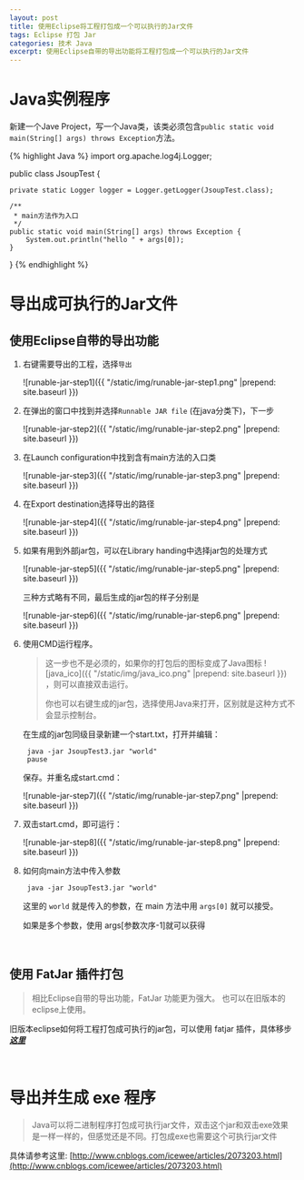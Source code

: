 ```yaml
---
layout: post
title: 使用Eclipse将工程打包成一个可以执行的Jar文件
tags: Eclipse 打包 Jar
categories: 技术 Java
excerpt: 使用Eclipse自带的导出功能将工程打包成一个可以执行的Jar文件
---
```


# Java实例程序

新建一个Jave Project，写一个Java类，该类必须包含```public static void main(String[] args) throws Exception```方法。

{% highlight Java %}
import org.apache.log4j.Logger;

public class JsoupTest {

	private static Logger logger = Logger.getLogger(JsoupTest.class);

	/**
	 * main方法作为入口
	 */
	public static void main(String[] args) throws Exception {
		System.out.println("hello " + args[0]);
	}

}
{% endhighlight %}

# 导出成可执行的Jar文件

## 使用Eclipse自带的导出功能
	

1. 右键需要导出的工程，选择```导出```
	
	![runable-jar-step1]({{ "/static/img/runable-jar-step1.png" |prepend: site.baseurl  }})
	
2. 在弹出的窗口中找到并选择```Runnable JAR file``` (在java分类下)，下一步
	
	![runable-jar-step2]({{ "/static/img/runable-jar-step2.png" |prepend: site.baseurl  }})
	
3. 在Launch configuration中找到含有main方法的入口类
	
	![runable-jar-step3]({{ "/static/img/runable-jar-step3.png" |prepend: site.baseurl  }})
	
4. 在Export destination选择导出的路径
		
	![runable-jar-step4]({{ "/static/img/runable-jar-step4.png" |prepend: site.baseurl  }})
	
5. 如果有用到外部jar包，可以在Library handing中选择jar包的处理方式
	
	![runable-jar-step5]({{ "/static/img/runable-jar-step5.png" |prepend: site.baseurl  }})
	
	三种方式略有不同，最后生成的jar包的样子分别是
	
	![runable-jar-step6]({{ "/static/img/runable-jar-step6.png" |prepend: site.baseurl  }})
	
6. 使用CMD运行程序。

	> 这一步也不是必须的，如果你的打包后的图标变成了Java图标 ![java_ico]({{ "/static/img/java_ico.png" |prepend: site.baseurl  }}) ，则可以直接双击运行。
	> 
	> 你也可以右键生成的jar包，选择使用Java来打开，区别就是这种方式不会显示控制台。
	
	
	在生成的jar包同级目录新建一个start.txt，打开并编辑：
	
		java -jar JsoupTest3.jar "world"
		pause
		
	保存。并重名成start.cmd：
	
	![runable-jar-step7]({{ "/static/img/runable-jar-step7.png" |prepend: site.baseurl  }})
	
7. 双击start.cmd，即可运行：

	![runable-jar-step8]({{ "/static/img/runable-jar-step8.png" |prepend: site.baseurl  }})
	
8. 如何向main方法中传入参数

		java -jar JsoupTest3.jar "world"
	
	这里的 ```world``` 就是传入的参数，在 main 方法中用 ```args[0]``` 就可以接受。
	
	如果是多个参数，使用 args[参数次序-1]就可以获得
	
	&#160;
	
## 使用 FatJar 插件打包

> 相比Eclipse自带的导出功能，FatJar 功能更为强大。 也可以在旧版本的eclipse上使用。
	
旧版本eclipse如何将工程打包成可执行的jar包，可以使用 fatjar 插件，具体移步 ***[这里](http://my.oschina.net/cloudcoder/blog/285047)***

&#160;

# 导出并生成 exe 程序

> Java可以将二进制程序打包成可执行jar文件，双击这个jar和双击exe效果是一样一样的，但感觉还是不同。打包成exe也需要这个可执行jar文件

具体请参考这里: [http://www.cnblogs.com/icewee/articles/2073203.html](http://www.cnblogs.com/icewee/articles/2073203.html)

&#160;


